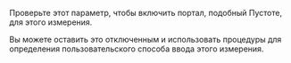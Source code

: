 Проверьте этот параметр, чтобы включить портал, подобный Пустоте, для этого измерения.

Вы можете оставить это отключенным и использовать процедуры для определения пользовательского способа
ввода этого измерения.